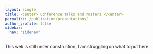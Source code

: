 ```yaml
---
layout: single
title: <center> Conference talks and Posters </center>
permalink: /publication/presentations/
author_profile: false
sidebar:
  nav: "sidenav"
---
```



This web is still under construction, I am struggling on what to put here
